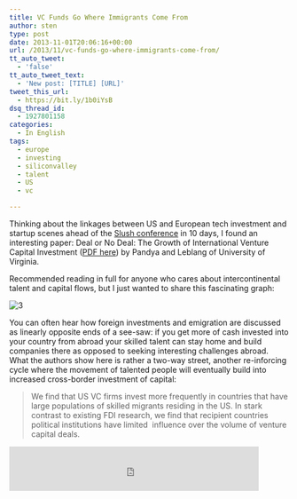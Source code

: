 ```yaml
---
title: VC Funds Go Where Immigrants Come From
author: sten
type: post
date: 2013-11-01T20:06:16+00:00
url: /2013/11/vc-funds-go-where-immigrants-come-from/
tt_auto_tweet:
  - 'false'
tt_auto_tweet_text:
  - 'New post: [TITLE] [URL]'
tweet_this_url:
  - https://bit.ly/1b0iYsB
dsq_thread_id:
  - 1927801158
categories:
  - In English
tags:
  - europe
  - investing
  - siliconvalley
  - talent
  - US
  - vc

---
```

Thinking about the linkages between US and European tech investment and startup scenes ahead of the [Slush conference][1] in 10 days, I found an interesting paper: Deal or No Deal: The Growth of International Venture Capital Investment ([PDF here][2]) by Pandya and Leblang of University of Virginia.

Recommended reading in full for anyone who cares about intercontinental talent and capital flows, but I just wanted to share this fascinating graph:

![3]

You can often hear how foreign investments and emigration are discussed as linearly opposite ends of a see-saw: if you get more of cash invested into your country from abroad your skilled talent can stay home and build companies there as opposed to seeking interesting challenges abroad. What the authors show here is rather a two-way street, another re-inforcing cycle where the movement of talented people will eventually build into increased cross-border investment of capital:

> We find that US VC firms invest more frequently in countries that have large populations of skilled migrants residing in the US. In stark contrast to existing FDI research, we find that recipient countries political institutions have limited  influence over the volume of venture capital deals.

<iframe src="http://www.facebook.com/plugins/like.php?href=http%3A%2F%2Fsten.tamkivi.com%2F2013%2F11%2Fvc-funds-go-where-immigrants-come-from%2F&layout=standard&show_faces=true&width=450&action=like&colorscheme=light&height=80" scrolling="no" frameborder="0" style="border:none; overflow:hidden; width:450px; height:80px;" allowTransparency="true"></iframe>

 [1]: http://www.slush.org/
 [2]: http://faculty.darden.virginia.edu/warnockf/papers/VC_IPES_full.pdf
 [3]: http://sten.tamkivi.com/wp-content/uploads/2013/11/immigrantinvest.png